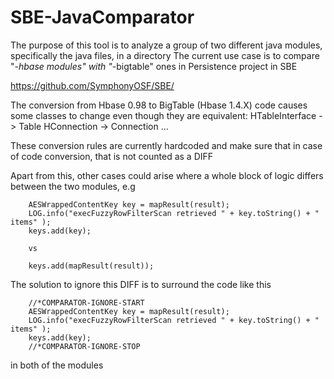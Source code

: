 # SBE-JavaComparator
The purpose of this tool is to analyze a group of two different java modules, specifically the java files, in a directory
The current use case is to compare "*-hbase modules" with "*-bigtable" ones in Persistence project in SBE

https://github.com/SymphonyOSF/SBE/

The conversion from Hbase 0.98 to BigTable (Hbase 1.4.X) code causes some classes to change even though they are equivalent:
HTableInterface -> Table
HConnection -> Connection
...

These conversion rules are currently hardcoded and make sure that in case of code conversion, that is not counted as a DIFF

Apart from this, other cases could arise where a whole block of logic differs between the two modules, e.g

        AESWrappedContentKey key = mapResult(result);
        LOG.info("execFuzzyRowFilterScan retrieved " + key.toString() + " items" );
        keys.add(key);
        
        vs
        
        keys.add(mapResult(result));
        
The solution to ignore this DIFF is to surround the code like this

        //*COMPARATOR-IGNORE-START
        AESWrappedContentKey key = mapResult(result);
        LOG.info("execFuzzyRowFilterScan retrieved " + key.toString() + " items" );
        keys.add(key);
        //*COMPARATOR-IGNORE-STOP
        
in both of the modules
